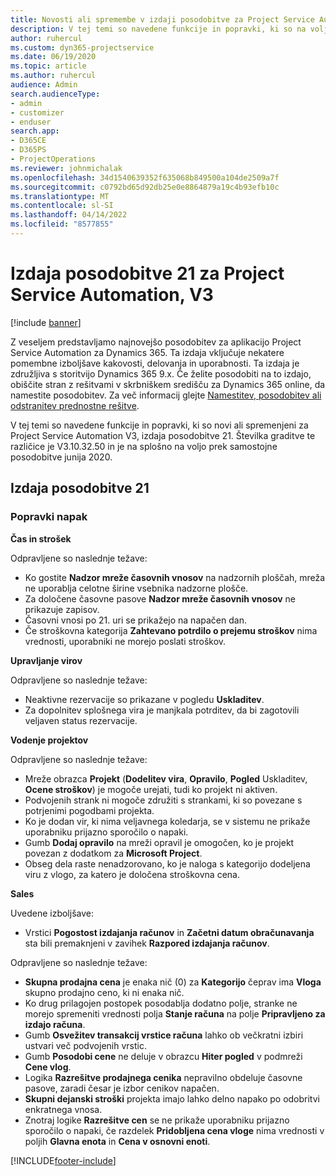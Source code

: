 ```yaml
---
title: Novosti ali spremembe v izdaji posodobitve za Project Service Automation 21, V3
description: V tej temi so navedene funkcije in popravki, ki so na voljo za Project Service Automation V3, izdaja posodobitve 21.
author: ruhercul
ms.custom: dyn365-projectservice
ms.date: 06/19/2020
ms.topic: article
ms.author: ruhercul
audience: Admin
search.audienceType:
- admin
- customizer
- enduser
search.app:
- D365CE
- D365PS
- ProjectOperations
ms.reviewer: johnmichalak
ms.openlocfilehash: 34d1540639352f635068b849500a104de2509a7f
ms.sourcegitcommit: c0792bd65d92db25e0e8864879a19c4b93efb10c
ms.translationtype: MT
ms.contentlocale: sl-SI
ms.lasthandoff: 04/14/2022
ms.locfileid: "8577855"
---
```

# <a name="project-service-automation-update-release-21-v3"></a>Izdaja posodobitve 21 za Project Service Automation, V3

[!include [banner](../includes/psa-now-project-operations.md)]

Z veseljem predstavljamo najnovejšo posodobitev za aplikacijo Project Service Automation za Dynamics 365. Ta izdaja vključuje nekatere pomembne izboljšave kakovosti, delovanja in uporabnosti. Ta izdaja je združljiva s storitvijo Dynamics 365 9.x. Če želite posodobiti na to izdajo, obiščite stran z rešitvami v skrbniškem središču za Dynamics 365 online, da namestite posodobitev. Za več informacij glejte [Namestitev, posodobitev ali odstranitev prednostne rešitve](/power-platform/admin/install-remove-preferred-solution).

V tej temi so navedene funkcije in popravki, ki so novi ali spremenjeni za Project Service Automation V3, izdaja posodobitve 21. Številka graditve te različice je V3.10.32.50 in je na splošno na voljo prek samostojne posodobitve junija 2020.

## <a name="update-release-21"></a>Izdaja posodobitve 21

### <a name="bug-fixes"></a>Popravki napak

**Čas in strošek**

Odpravljene so naslednje težave:

- Ko gostite **Nadzor mreže časovnih vnosov** na nadzornih ploščah, mreža ne uporablja celotne širine vsebnika nadzorne plošče.
- Za določene časovne pasove **Nadzor mreže časovnih vnosov** ne prikazuje zapisov.
- Časovni vnosi po 21. uri se prikažejo na napačen dan.
- Če stroškovna kategorija **Zahtevano potrdilo o prejemu stroškov** nima vrednosti, uporabniki ne morejo poslati stroškov.

**Upravljanje virov**

Odpravljene so naslednje težave:

- Neaktivne rezervacije so prikazane v pogledu **Uskladitev**.
- Za dopolnitev splošnega vira je manjkala potrditev, da bi zagotovili veljaven status rezervacije.

**Vodenje projektov**

Odpravljene so naslednje težave:

- Mreže obrazca **Projekt** (**Dodelitev vira**, **Opravilo**, **Pogled** Uskladitev, **Ocene stroškov**) je mogoče urejati, tudi ko projekt ni aktiven.
- Podvojenih strank ni mogoče združiti s strankami, ki so povezane s potrjenimi pogodbami projekta.
- Ko je dodan vir, ki nima veljavnega koledarja, se v sistemu ne prikaže uporabniku prijazno sporočilo o napaki.
- Gumb **Dodaj opravilo** na mreži opravil je omogočen, ko je projekt povezan z dodatkom za **Microsoft Project**.
- Obseg dela raste nenadzorovano, ko je naloga s kategorijo dodeljena viru z vlogo, za katero je določena stroškovna cena.

**Sales**

Uvedene izboljšave:

- Vrstici **Pogostost izdajanja računov** in **Začetni datum obračunavanja** sta bili premaknjeni v zavihek **Razpored izdajanja računov**.

Odpravljene so naslednje težave:

- **Skupna prodajna cena** je enaka nič (0) za **Kategorijo** čeprav ima **Vloga** skupno prodajno ceno, ki ni enaka nič.
- Ko drug prilagojen postopek posodablja dodatno polje, stranke ne morejo spremeniti vrednosti polja **Stanje računa** na polje **Pripravljeno za izdajo računa**.
- Gumb **Osvežitev transakcij vrstice računa** lahko ob večkratni izbiri ustvari več podvojenih vrstic.
- Gumb **Posodobi cene** ne deluje v obrazcu **Hiter pogled** v podmreži **Cene vlog**.
- Logika **Razrešitve prodajnega cenika** nepravilno obdeluje časovne pasove, zaradi česar je izbor cenikov napačen.
- **Skupni dejanski stroški** projekta imajo lahko delno napako po odobritvi enkratnega vnosa.
- Znotraj logike **Razrešitve cen** se ne prikaže uporabniku prijazno sporočilo o napaki, če razdelek **Pridobljena cena vloge** nima vrednosti v poljih **Glavna enota** in **Cena v osnovni enoti**.


[!INCLUDE[footer-include](../includes/footer-banner.md)]
